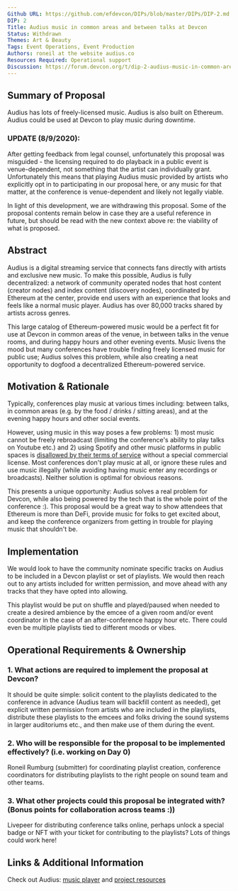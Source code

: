 ```yaml
---
Github URL: https://github.com/efdevcon/DIPs/blob/master/DIPs/DIP-2.md
DIP: 2
Title: Audius music in common areas and between talks at Devcon
Status: Withdrawn
Themes: Art & Beauty
Tags: Event Operations, Event Production
Authors: roneil at the website audius.co
Resources Required: Operational support
Discussion: https://forum.devcon.org/t/dip-2-audius-music-in-common-areas-and-between-talks-at-devcon/37
---
```


## Summary of Proposal

Audius has lots of freely-licensed music. Audius is also built on Ethereum. Audius could
be used at Devcon to play music during downtime.

### UPDATE (8/9/2020):

After getting feedback from legal counsel, unfortunately this proposal was misguided - the
licensing required to do playback in a public event is venue-dependent, not something that
the artist can individually grant. Unfortunately this means that playing Audius music
provided by artists who explicitly opt in to participating in our proposal here, or any
music for that matter, at the conference is venue-dependent and likely not legally viable.

In light of this development, we are withdrawing this proposal. Some of the proposal contents
remain below in case they are a useful reference in future, but should be read with the
new context above re: the viability of what is proposed.

## Abstract

Audius is a digital streaming service that connects fans directly with artists and
exclusive new music. To make this possible, Audius is fully decentralized: a network of
community operated nodes that host content (creator nodes) and index content (discovery
nodes), coordinated by Ethereum at the center, provide end users with an experience that
looks and feels like a normal music player. Audius has over 80,000 tracks shared
by artists across genres.

This large catalog of Ethereum-powered music would be a perfect fit for use at Devcon in
common areas of the venue, in between talks in the venue rooms, and during happy hours and
other evening events. Music livens the mood but many conferences have trouble finding
freely licensed music for public use; Audius solves this problem, while also creating a
neat opportunity to dogfood a decentralized Ethereum-powered service.

## Motivation & Rationale

Typically, conferences play music at various times including: between talks, in
common areas (e.g. by the food / drinks / sitting areas), and at the evening
happy hours and other social events.

However, using music in this way poses a few problems: 1) most music cannot be
freely rebroadcast (limiting the conference's ability to play talks on Youtube
etc.) and 2) using Spotify and other music platforms in public spaces is
[disallowed by their terms of
service](https://community.spotify.com/t5/Spotify-Answers/Can-I-use-my-Spotify-at-my-pub-restaurant-school-or-commercial/ta-p/1671227)
without a special commercial license. Most conferences don't play music at all,
or ignore these rules and use music illegally (while avoiding having music
enter any recordings or broadcasts). Neither solution is optimal for obvious
reasons.

This presents a unique opportunity: Audius solves a real problem for Devcon,
while also being powered by the tech that is the whole point of the conference
:). This proposal would be a great way to show attendees that Ethereum is more
than DeFi, provide music for folks to get excited about, and keep the
conference organizers from getting in trouble for playing music that shouldn't
be.

## Implementation

We would look to have the community nominate specific tracks on Audius to be included in a
Devcon playlist or set of playlists. We would then reach out to any artists included for
written permission, and move ahead with any tracks that they have opted into allowing.

This playlist would be put on shuffle and played/paused when needed to
create a desired ambience by the emcee of a given room and/or event coordinator in the
case of an after-conference happy hour etc. There could even be multiple playlists tied to
different moods or vibes.

## Operational Requirements & Ownership

### 1. What actions are required to implement the proposal at Devcon?

It should be quite simple: solicit content to the playlists dedicated to the conference in
advance (Audius team will backfill content as needed), get explicit written permission from
artists who are included in the playlists, distribute these playlists to the emcees and
folks driving the sound systems in larger auditoriums etc., and then make use of them
during the event.

### 2. Who will be responsible for the proposal to be implemented effectively? (i.e. working on Day 0)

Roneil Rumburg (submitter) for coordinating playlist creation, conference coordinators for
distributing playlists to the right people on sound team and other teams.

### 3. What other projects could this proposal be integrated with? (Bonus points for collaboration across teams :))

Livepeer for distributing conference talks online, perhaps unlock a special badge or NFT
with your ticket for contributing to the playlists? Lots of things could work here!

## Links & Additional Information

Check out Audius: [music player](https://audius.co/explore) and
[project resources](https://audius.org/)
